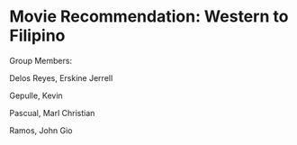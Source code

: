 # Movie Recommendation: Western to Filipino




Group Members:


Delos Reyes, Erskine Jerrell

Gepulle, Kevin

Pascual, Marl Christian

Ramos, John Gio

